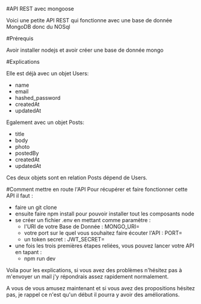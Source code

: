 #API REST avec mongoose

Voici une petite API REST qui fonctionne avec une base de donnée MongoDB donc du NOSql

#Prérequis

Avoir installer nodejs et avoir créer une base de donnée mongo

#Explications

Elle est déjà avec un objet Users:
 - name
 - email
 - hashed_password
 - createdAt
 - updatedAt
 
Egalement avec un objet Posts:
 - title
 - body
 - photo
 - postedBy
 - createdAt
 - updatedAt

Ces deux objets sont en relation Posts dépend de Users.


#Comment mettre en route l'API
Pour récupérer et faire fonctionner cette API il faut :
 - faire un git clone 
 - ensuite faire npm install pour pouvoir installer tout les composants node
 - se créer un fichier .env en mettant comme paramètre :
     - l'URI de votre Base de Donnée : MONGO_URI=
     - votre port sur le quel vous souhaitez faire écouter l'API : PORT=
     - un token secret : JWT_SECRET=
 - une fois les trois premières étapes reliées, vous pouvez lancer votre API en tapant : 
    - npm run dev
    
Voila pour les explications, si vous avez des problèmes n'hésitez 
pas à m'envoyer un mail j'y répondrais assez rapidement normalement.

A vous de vous amusez maintenant et si vous avez des propositions hésitez pas, 
je rappel ce n'est qu'un début il pourra y avoir des améliorations.
